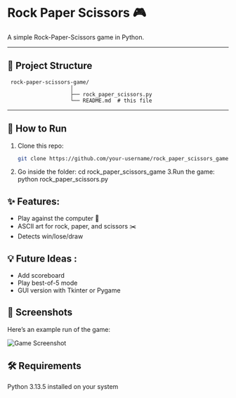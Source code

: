 # Rock Paper Scissors 🎮

A simple Rock-Paper-Scissors game in Python.

---

## 📂 Project Structure
``` 
 rock-paper-scissors-game/
                    │
                    ├── rock_paper_scissors.py
                    └── README.md  # this file
 ```

---

## 🚀 How to Run
1. Clone this repo:
   ```bash
   git clone https://github.com/your-username/rock_paper_scissors_game.git
2. Go inside the folder:
   cd rock_paper_scissors_game
3.Run the game:
  python rock_paper_scissors.py

## ✨ Features: 
- Play against the computer 🤖
- ASCII art for rock, paper, and scissors ✂️
- Detects win/lose/draw

## 💡 Future Ideas :
- Add scoreboard
- Play best-of-5 mode
- GUI version with Tkinter or Pygame

## 📸 Screenshots
Here’s an example run of the game:

![Game Screenshot](images/screenshot.jpg)



## 🛠️ Requirements

Python 3.13.5 installed on your system
